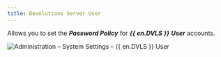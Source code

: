 ```yaml
---
title: Devolutions Server User
---
```

Allows you to set the ***Password Policy*** for ***{{ en.DVLS }}*** ***User*** accounts. 

![Administration – System Settings – {{ en.DVLS }} User](https://webdevolutions.azureedge.net/docs/en/server/ServerOp8075.png)